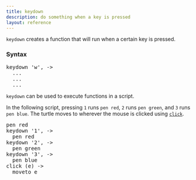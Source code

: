 ```yaml
---
title: keydown
description: do something when a key is pressed
layout: reference
---
```


`keydown` creates a function that will run when a certain key is pressed. 

### Syntax

<pre class="jumbo">
keydown '<span data-dfnup="key to activate">w</span>', -><span data-dfnright="code to run">
  ...
  ...
  ...</span>
</pre>

`keydown` can be used to execute functions in a script. 

In the following script, pressing `1` runs `pen red`, `2` runs `pen green`, and `3` runs `pen blue`. The turtle moves to wherever the mouse is clicked using [`click`](click.html). 

<pre class="examp">
pen red
keydown '1', ->
  pen red
keydown '2', ->
  pen green
keydown '3', ->
  pen blue
click (e) ->
  moveto e
</pre>

<script type="demo">
demo ->
  pen red
  keydown '1', ->
    pen red
  keydown '2', ->
    pen green
  keydown '3', ->
    pen blue
  click (e) ->
    moveto e
</script>
